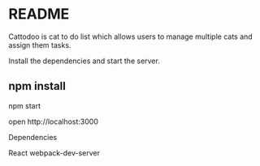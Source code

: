 # README

Cattodoo is cat to do list which allows users to manage multiple cats and assign them tasks. 

Install the dependencies and start the server.

## npm install

npm start

open http://localhost:3000

Dependencies

React
webpack-dev-server
